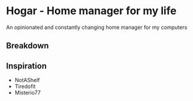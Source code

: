 # Hogar - Home manager for my life

An opinionated and constantly changing home manager for my computers


## Breakdown

## Inspiration

- NotAShelf
- Tiredofit
- Misterio77

